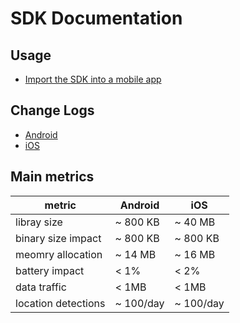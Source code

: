# SDK Documentation

## Usage
* [Import the SDK into a mobile app](/sdk/integration/index.md)

## Change Logs
* [Android](/sdk/changelog_android.md)
* [iOS](/sdk/changelog_Ios.md)

## Main metrics

metric   | Android | iOS
---|---------|-----
libray size | ~ 800 KB | ~ 40 MB
binary size impact | ~ 800 KB  | ~ 800 KB
meomry allocation | ~ 14 MB | ~ 16 MB
battery impact | < 1% | < 2% 
data traffic | < 1MB | < 1MB
location detections | ~ 100/day | ~ 100/day
